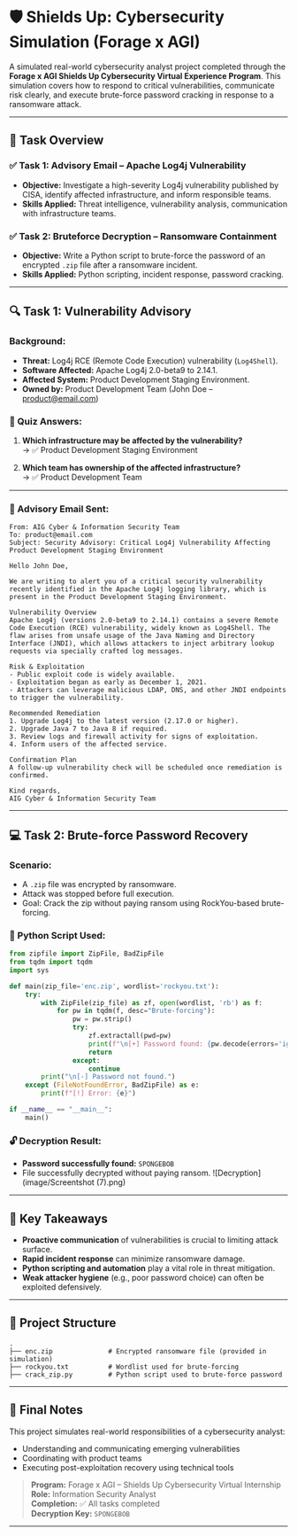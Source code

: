 # 🛡️ Shields Up: Cybersecurity Simulation (Forage x AGI)

A simulated real-world cybersecurity analyst project completed through the **Forage x AGI Shields Up Cybersecurity Virtual Experience Program**. This simulation covers how to respond to critical vulnerabilities, communicate risk clearly, and execute brute-force password cracking in response to a ransomware attack.

---

## 📌 Task Overview

### ✅ Task 1: **Advisory Email – Apache Log4j Vulnerability**
- **Objective:** Investigate a high-severity Log4j vulnerability published by CISA, identify affected infrastructure, and inform responsible teams.
- **Skills Applied:** Threat intelligence, vulnerability analysis, communication with infrastructure teams.

### ✅ Task 2: **Bruteforce Decryption – Ransomware Containment**
- **Objective:** Write a Python script to brute-force the password of an encrypted `.zip` file after a ransomware incident.
- **Skills Applied:** Python scripting, incident response, password cracking.

---

## 🔍 Task 1: Vulnerability Advisory

### Background:
- **Threat:** Log4j RCE (Remote Code Execution) vulnerability (`Log4Shell`).
- **Software Affected:** Apache Log4j 2.0-beta9 to 2.14.1.
- **Affected System:** Product Development Staging Environment.
- **Owned by:** Product Development Team (John Doe – product@email.com)

### 🧠 Quiz Answers:
1. **Which infrastructure may be affected by the vulnerability?**  
   → ✅ Product Development Staging Environment

2. **Which team has ownership of the affected infrastructure?**  
   → ✅ Product Development Team

---

### 📨 Advisory Email Sent:

```
From: AIG Cyber & Information Security Team  
To: product@email.com  
Subject: Security Advisory: Critical Log4j Vulnerability Affecting Product Development Staging Environment  

Hello John Doe,

We are writing to alert you of a critical security vulnerability recently identified in the Apache Log4j logging library, which is present in the Product Development Staging Environment.

Vulnerability Overview  
Apache Log4j (versions 2.0-beta9 to 2.14.1) contains a severe Remote Code Execution (RCE) vulnerability, widely known as Log4Shell. The flaw arises from unsafe usage of the Java Naming and Directory Interface (JNDI), which allows attackers to inject arbitrary lookup requests via specially crafted log messages.

Risk & Exploitation  
- Public exploit code is widely available.  
- Exploitation began as early as December 1, 2021.  
- Attackers can leverage malicious LDAP, DNS, and other JNDI endpoints to trigger the vulnerability.  

Recommended Remediation  
1. Upgrade Log4j to the latest version (2.17.0 or higher).  
2. Upgrade Java 7 to Java 8 if required.  
3. Review logs and firewall activity for signs of exploitation.  
4. Inform users of the affected service.

Confirmation Plan  
A follow-up vulnerability check will be scheduled once remediation is confirmed.

Kind regards,  
AIG Cyber & Information Security Team
```

---

## 💻 Task 2: Brute-force Password Recovery

### Scenario:
- A `.zip` file was encrypted by ransomware.
- Attack was stopped before full execution.
- Goal: Crack the zip without paying ransom using RockYou-based brute-forcing.

### 🐍 Python Script Used:

```python
from zipfile import ZipFile, BadZipFile
from tqdm import tqdm
import sys

def main(zip_file='enc.zip', wordlist='rockyou.txt'):
    try:
        with ZipFile(zip_file) as zf, open(wordlist, 'rb') as f:
            for pw in tqdm(f, desc="Brute-forcing"):
                pw = pw.strip()
                try:
                    zf.extractall(pwd=pw)
                    print(f"\n[+] Password found: {pw.decode(errors='ignore')}")
                    return
                except:
                    continue
        print("\n[-] Password not found.")
    except (FileNotFoundError, BadZipFile) as e:
        print(f"[!] Error: {e}")

if __name__ == "__main__":
    main()
```

### 🔓 Decryption Result:
- **Password successfully found:** `SPONGEBOB`
- File successfully decrypted without paying ransom.
![Decryption] (image/Screentshot (7).png)

---

## 🧠 Key Takeaways

- **Proactive communication** of vulnerabilities is crucial to limiting attack surface.
- **Rapid incident response** can minimize ransomware damage.
- **Python scripting and automation** play a vital role in threat mitigation.
- **Weak attacker hygiene** (e.g., poor password choice) can often be exploited defensively.

---

## 📂 Project Structure

```
.
├── enc.zip              # Encrypted ransomware file (provided in simulation)
├── rockyou.txt          # Wordlist used for brute-forcing
├── crack_zip.py         # Python script used to brute-force password
```

---

## 🏁 Final Notes

This project simulates real-world responsibilities of a cybersecurity analyst:
- Understanding and communicating emerging vulnerabilities
- Coordinating with product teams
- Executing post-exploitation recovery using technical tools

> **Program:** Forage x AGI – Shields Up Cybersecurity Virtual Internship  
> **Role:** Information Security Analyst  
> **Completion:** ✅ All tasks completed  
> **Decryption Key:** `SPONGEBOB`

---

